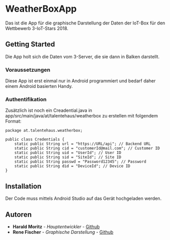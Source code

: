 # WeatherBoxApp

Das ist die App für die graphische Darstellung der Daten der IoT-Box für den Wettbewerb 3-IoT-Stars 2018. 

## Getting Started

Die App holt sich die Daten vom 3-Server, die sie dann in Balken darstellt.

### Voraussetzungen

Diese App ist erst einmal nur in Android programmiert und bedarf daher einem Android basierten Handy. 

### Authentifikation

Zusätzlich ist noch ein Creadential.java in app/src/main/java/at/talentehaus/weatherbox zu erstellen mit folgendem Format:
```
package at.talentehaus.weatherbox;

public class Credentials {
    static public String url = "https://URL/api"; // Backend URL
    static public String cid = "customerId@mail.com"; // Customer ID
    static public String uid = "UserId"; // User ID
    static public String sid = "SiteId"; // Site ID
    static public String passwd = "Password12345"; // Password
    static public String did = "DeviceId"; // Device ID
}
```

## Installation

Der Code muss mittels Android Studio auf das Gerät hochgeladen werden.

## Autoren

* **Harald Moritz** - *Hauptentwickler* - [Github](https://github.com/wicket1001)
* **Rene Fischer** - *Graphische Darstellung* - [Github](https://github.com/RenoFischa)
